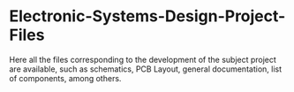# Electronic-Systems-Design-Project-Files

Here all the files corresponding to the development of the subject project are available, 
such as schematics, PCB Layout, general documentation, list of components, among others.
